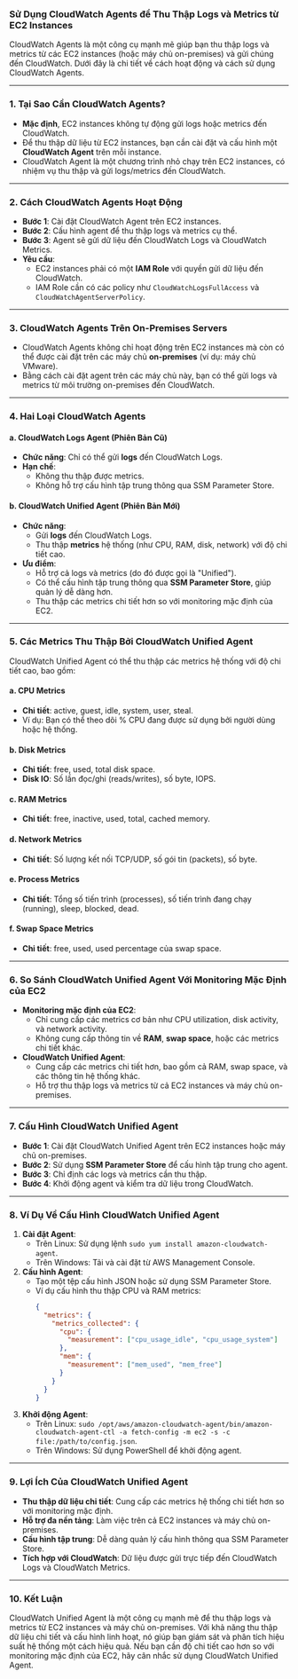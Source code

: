 ### **Sử Dụng CloudWatch Agents để Thu Thập Logs và Metrics từ EC2 Instances**

CloudWatch Agents là một công cụ mạnh mẽ giúp bạn thu thập logs và metrics từ các EC2 instances (hoặc máy chủ on-premises) và gửi chúng đến CloudWatch. Dưới đây là chi tiết về cách hoạt động và cách sử dụng CloudWatch Agents.

---

### **1. Tại Sao Cần CloudWatch Agents?**

- **Mặc định**, EC2 instances không tự động gửi logs hoặc metrics đến CloudWatch.
- Để thu thập dữ liệu từ EC2 instances, bạn cần cài đặt và cấu hình một **CloudWatch Agent** trên mỗi instance.
- CloudWatch Agent là một chương trình nhỏ chạy trên EC2 instances, có nhiệm vụ thu thập và gửi logs/metrics đến CloudWatch.

---

### **2. Cách CloudWatch Agents Hoạt Động**

- **Bước 1**: Cài đặt CloudWatch Agent trên EC2 instances.
- **Bước 2**: Cấu hình agent để thu thập logs và metrics cụ thể.
- **Bước 3**: Agent sẽ gửi dữ liệu đến CloudWatch Logs và CloudWatch Metrics.
- **Yêu cầu**:
  - EC2 instances phải có một **IAM Role** với quyền gửi dữ liệu đến CloudWatch.
  - IAM Role cần có các policy như `CloudWatchLogsFullAccess` và `CloudWatchAgentServerPolicy`.

---

### **3. CloudWatch Agents Trên On-Premises Servers**

- CloudWatch Agents không chỉ hoạt động trên EC2 instances mà còn có thể được cài đặt trên các máy chủ **on-premises** (ví dụ: máy chủ VMware).
- Bằng cách cài đặt agent trên các máy chủ này, bạn có thể gửi logs và metrics từ môi trường on-premises đến CloudWatch.

---

### **4. Hai Loại CloudWatch Agents**

#### **a. CloudWatch Logs Agent (Phiên Bản Cũ)**

- **Chức năng**: Chỉ có thể gửi **logs** đến CloudWatch Logs.
- **Hạn chế**:
  - Không thu thập được metrics.
  - Không hỗ trợ cấu hình tập trung thông qua SSM Parameter Store.

#### **b. CloudWatch Unified Agent (Phiên Bản Mới)**

- **Chức năng**:
  - Gửi **logs** đến CloudWatch Logs.
  - Thu thập **metrics** hệ thống (như CPU, RAM, disk, network) với độ chi tiết cao.
- **Ưu điểm**:
  - Hỗ trợ cả logs và metrics (do đó được gọi là "Unified").
  - Có thể cấu hình tập trung thông qua **SSM Parameter Store**, giúp quản lý dễ dàng hơn.
  - Thu thập các metrics chi tiết hơn so với monitoring mặc định của EC2.

---

### **5. Các Metrics Thu Thập Bởi CloudWatch Unified Agent**

CloudWatch Unified Agent có thể thu thập các metrics hệ thống với độ chi tiết cao, bao gồm:

#### **a. CPU Metrics**

- **Chi tiết**: active, guest, idle, system, user, steal.
- Ví dụ: Bạn có thể theo dõi % CPU đang được sử dụng bởi người dùng hoặc hệ thống.

#### **b. Disk Metrics**

- **Chi tiết**: free, used, total disk space.
- **Disk IO**: Số lần đọc/ghi (reads/writes), số byte, IOPS.

#### **c. RAM Metrics**

- **Chi tiết**: free, inactive, used, total, cached memory.

#### **d. Network Metrics**

- **Chi tiết**: Số lượng kết nối TCP/UDP, số gói tin (packets), số byte.

#### **e. Process Metrics**

- **Chi tiết**: Tổng số tiến trình (processes), số tiến trình đang chạy (running), sleep, blocked, dead.

#### **f. Swap Space Metrics**

- **Chi tiết**: free, used, used percentage của swap space.

---

### **6. So Sánh CloudWatch Unified Agent Với Monitoring Mặc Định của EC2**

- **Monitoring mặc định của EC2**:
  - Chỉ cung cấp các metrics cơ bản như CPU utilization, disk activity, và network activity.
  - Không cung cấp thông tin về **RAM**, **swap space**, hoặc các metrics chi tiết khác.
- **CloudWatch Unified Agent**:
  - Cung cấp các metrics chi tiết hơn, bao gồm cả RAM, swap space, và các thông tin hệ thống khác.
  - Hỗ trợ thu thập logs và metrics từ cả EC2 instances và máy chủ on-premises.

---

### **7. Cấu Hình CloudWatch Unified Agent**

- **Bước 1**: Cài đặt CloudWatch Unified Agent trên EC2 instances hoặc máy chủ on-premises.
- **Bước 2**: Sử dụng **SSM Parameter Store** để cấu hình tập trung cho agent.
- **Bước 3**: Chỉ định các logs và metrics cần thu thập.
- **Bước 4**: Khởi động agent và kiểm tra dữ liệu trong CloudWatch.

---

### **8. Ví Dụ Về Cấu Hình CloudWatch Unified Agent**

1. **Cài đặt Agent**:
   - Trên Linux: Sử dụng lệnh `sudo yum install amazon-cloudwatch-agent`.
   - Trên Windows: Tải và cài đặt từ AWS Management Console.
2. **Cấu hình Agent**:
   - Tạo một tệp cấu hình JSON hoặc sử dụng SSM Parameter Store.
   - Ví dụ cấu hình thu thập CPU và RAM metrics:
     ```json
     {
       "metrics": {
         "metrics_collected": {
           "cpu": {
             "measurement": ["cpu_usage_idle", "cpu_usage_system"]
           },
           "mem": {
             "measurement": ["mem_used", "mem_free"]
           }
         }
       }
     }
     ```
3. **Khởi động Agent**:
   - Trên Linux: `sudo /opt/aws/amazon-cloudwatch-agent/bin/amazon-cloudwatch-agent-ctl -a fetch-config -m ec2 -s -c file:/path/to/config.json`.
   - Trên Windows: Sử dụng PowerShell để khởi động agent.

---

### **9. Lợi Ích Của CloudWatch Unified Agent**

- **Thu thập dữ liệu chi tiết**: Cung cấp các metrics hệ thống chi tiết hơn so với monitoring mặc định.
- **Hỗ trợ đa nền tảng**: Làm việc trên cả EC2 instances và máy chủ on-premises.
- **Cấu hình tập trung**: Dễ dàng quản lý cấu hình thông qua SSM Parameter Store.
- **Tích hợp với CloudWatch**: Dữ liệu được gửi trực tiếp đến CloudWatch Logs và CloudWatch Metrics.

---

### **10. Kết Luận**

CloudWatch Unified Agent là một công cụ mạnh mẽ để thu thập logs và metrics từ EC2 instances và máy chủ on-premises. Với khả năng thu thập dữ liệu chi tiết và cấu hình linh hoạt, nó giúp bạn giám sát và phân tích hiệu suất hệ thống một cách hiệu quả. Nếu bạn cần độ chi tiết cao hơn so với monitoring mặc định của EC2, hãy cân nhắc sử dụng CloudWatch Unified Agent.
